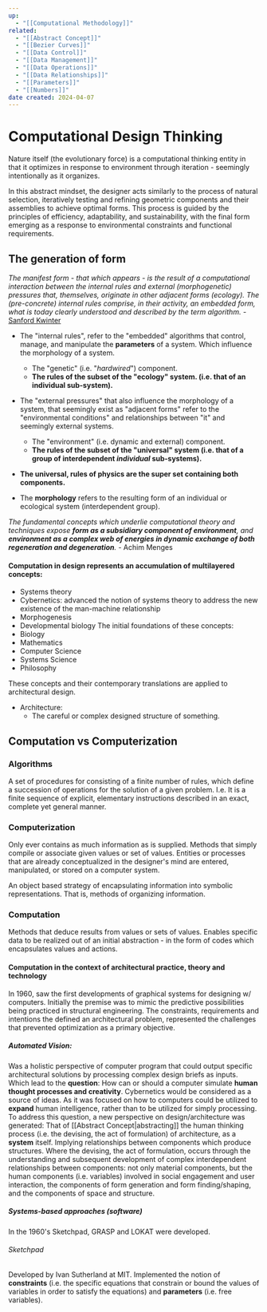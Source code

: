 ```yaml
---
up:
  - "[[Computational Methodology]]"
related:
  - "[[Abstract Concept]]"
  - "[[Bezier Curves]]"
  - "[[Data Control]]"
  - "[[Data Management]]"
  - "[[Data Operations]]"
  - "[[Data Relationships]]"
  - "[[Parameters]]"
  - "[[Numbers]]"
date created: 2024-04-07
---
```

# Computational Design Thinking
Nature itself (the evolutionary force) is a computational thinking entity in that it optimizes in response to environment through iteration - seemingly intentionally as it organizes.

In this abstract mindset, the designer acts similarly to the process of natural selection, iteratively testing and refining geometric components and their assemblies to achieve optimal forms. This process is guided by the principles of efficiency, adaptability, and sustainability, with the final form emerging as a response to environmental constraints and functional requirements. 
## The generation of form
*The manifest form - that which appears - is the result of a computational interaction between the internal rules and external (morphogenetic) pressures that, themselves, originate in other adjacent forms (ecology). The (pre-concrete) internal rules comprise, in their activity, an embedded form, what is today clearly understood and described by the term algorithm.* - [Sanford Kwinter](https://egs.edu/biography/sanford-kwinter/)

- The "internal rules", refer to the "embedded" algorithms that control, manage, and manipulate the **parameters** of a system. Which influence the morphology of a system.
	- The "genetic" (i.e. "*hardwired*") component.
	- **The rules of the subset of the "ecology" system. (i.e. that of an individual sub-system).**

- The "external pressures" that also influence the morphology of a system, that seemingly exist as "adjacent forms" refer to the "environmental conditions" and relationships between "it" and seemingly external systems.
	- The "environment" (i.e. dynamic and external) component. 
	- **The rules of the subset of the "universal" system (i.e. that of a group of interdependent *individual* sub-systems).**

- **The universal, rules of physics are the super set containing both components.**
- The **morphology** refers to the resulting form of an individual or ecological system (interdependent group).

*The fundamental concepts which underlie computational theory and techniques expose **form as a subsidiary component of environment**, and **environment as a complex web of energies in dynamic exchange of both regeneration and degeneration**.* - Achim Menges

#### Computation in design represents an accumulation of multilayered concepts:
- Systems theory
- Cybernetics: advanced the notion of systems theory to address the new existence of the man-machine relationship
- Morphogenesis 
- Developmental biology
The initial foundations of these concepts:
- Biology
- Mathematics
- Computer Science
- Systems Science
- Philosophy

These concepts and their contemporary translations are applied to architectural design.
- Architecture: 
	- The careful or complex designed structure of something.
## Computation vs Computerization

### Algorithms
A set of procedures for consisting of a finite number of rules, which define a succession of operations for the solution of a given problem.
	I.e. It is a finite sequence of explicit, elementary instructions described in an exact, complete yet general manner. 
### Computerization
Only ever contains as much information as is supplied.
Methods that simply compile or associate given values or set of values.
Entities or processes that are already conceptualized in the designer's mind are entered, manipulated, or stored on a computer system.

An object based strategy of encapsulating information into symbolic representations. 
	That is, methods of organizing information.
### Computation
Methods that deduce results from values or sets of values.
Enables specific data to be realized out of an initial abstraction - in the form of codes which encapsulates values and actions. 

#### Computation in the context of architectural practice, theory and technology
In 1960, saw the first developments of graphical systems for designing w/ computers.
	Initially the premise was to mimic the predictive possibilities being practiced in structural engineering. 
		The constraints, requirements and intentions the defined an architectural problem, represented the challenges that prevented optimization as a primary objective.
##### Automated Vision:
Was a holistic perspective of computer program that could output specific architectural solutions by processing complex design briefs as inputs.
	Which lead to the **question**:
		How can or should a computer simulate **human thought processes and creativity**.
			Cybernetics would be considered as a source of ideas. 
				As it was focused on how to computers could be utilized to **expand** human intelligence, rather than to be utilized for simply processing.
	To address this question, a new perspective on design/architecture was generated:
		That of [[Abstract Concept|abstracting]] the human thinking process (i.e. the devising, the act of formulation) of architecture, as a **system** itself. 
			Implying relationships between components which produce structures. 
				Where the devising, the act of formulation, occurs through the understanding and subsequent development of complex interdependent relationships between components: not only material components, but the human components (i.e. variables) involved in social engagement and user interaction, the components of form generation and form finding/shaping, and the components of space and structure. 

##### Systems-based approaches (software)
In the 1960's Sketchpad, GRASP and LOKAT were developed. 

###### Sketchpad
Developed by Ivan Sutherland at MIT.
	Implemented the notion of **constraints** (i.e. the specific equations that constrain or bound the values of variables in order to satisfy the equations) and **parameters** (i.e. free variables). 

